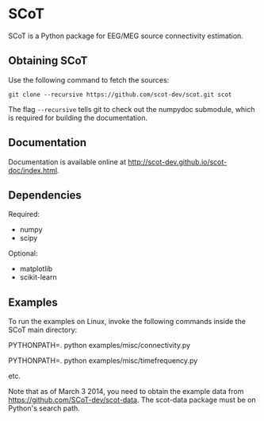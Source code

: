 SCoT
====

SCoT is a Python package for EEG/MEG source connectivity estimation.


Obtaining SCoT
--------------
Use the following command to fetch the sources:

    git clone --recursive https://github.com/scot-dev/scot.git scot

The flag `--recursive` tells git to check out the numpydoc submodule, which is required for building the documentation.


Documentation
-------------
Documentation is available online at http://scot-dev.github.io/scot-doc/index.html.


Dependencies
------------
Required:

* numpy
* scipy

Optional:

* matplotlib
* scikit-learn


Examples
--------
To run the examples on Linux, invoke the following commands inside the SCoT main directory:

PYTHONPATH=. python examples/misc/connectivity.py

PYTHONPATH=. python examples/misc/timefrequency.py

etc.


Note that as of March 3 2014, you need to obtain the example data from https://github.com/SCoT-dev/scot-data. The scot-data package must be on Python's search path.
